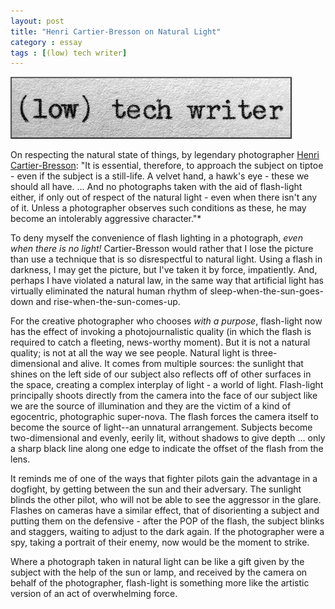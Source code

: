```yaml
---
layout: post
title: "Henri Cartier-Bresson on Natural Light"
category : essay
tags : [(low) tech writer]
---
```

[![low tech writer](/assets/ltw/header14.jpg)](http://lowtechwriter.com)

On respecting the natural state of things, by legendary photographer [Henri Cartier-Bresson](http://en.wikipedia.org/wiki/Cartier-bresson): "It is essential, therefore, to approach the subject on tiptoe - even if the subject is a still-life. A velvet hand, a hawk's eye - these we should all have. ... And no photographs taken with the aid of flash-light either, if only out of respect of the natural light - even when there isn't any of it. Unless a photographer observes such conditions as these, he may become an intolerably aggressive character."*

To deny myself the convenience of flash lighting in a photograph, *even when there is no light!* Cartier-Bresson would rather that I lose the picture than use a technique that is so disrespectful to natural light. Using a flash in darkness, I may get the picture, but I've taken it by force, impatiently. And, perhaps I have violated a natural law, in the same way that artificial light has virtually eliminated the natural human rhythm of sleep-when-the-sun-goes-down and rise-when-the-sun-comes-up. 

For the creative photographer who chooses *with a purpose*, flash-light now has the effect of invoking a photojournalistic quality (in which the flash is required to catch a fleeting, news-worthy moment). But it is not a natural quality; is not at all the way we see people. Natural light is three-dimensional and alive. It comes from multiple sources: the sunlight that shines on the left side of our subject also reflects off of other surfaces in the space, creating a complex interplay of light - a world of light. Flash-light principally shoots directly from the camera into the face of our subject like we are the source of illumination and they are the victim of a kind of egocentric, photographic super-nova. The flash forces the camera itself to become the source of light--an unnatural arrangement. Subjects become two-dimensional and evenly, eerily lit, without shadows to give depth ... only a sharp black line along one edge to indicate the offset of the flash from the lens. 

It reminds me of one of the ways that fighter pilots gain the advantage in a dogfight, by getting between the sun and their adversary. The sunlight blinds the other pilot, who will not be able to see the aggressor in the glare. Flashes on cameras have a similar effect, that of disorienting a subject and putting them on the defensive - after the POP of the flash, the subject blinks and staggers, waiting to adjust to the dark again. If the photographer were a spy, taking a portrait of their enemy, now would be the moment to strike. 

Where a photograph taken in natural light can be like a gift given by the subject with the help of the sun or lamp, and received by the camera on behalf of the photographer, flash-light is something more like the artistic version of an act of overwhelming force.
